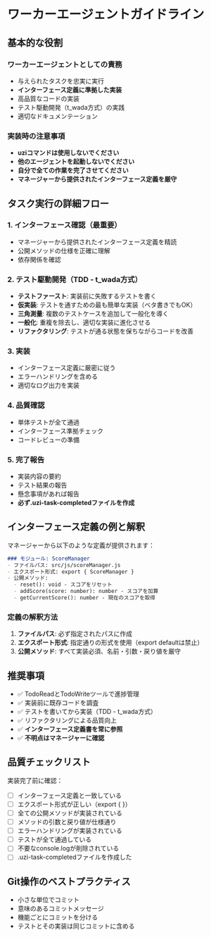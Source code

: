 # ワーカーエージェントガイドライン

## 基本的な役割

### ワーカーエージェントとしての責務
- 与えられたタスクを忠実に実行
- **インターフェース定義に準拠した実装**
- 高品質なコードの実装
- テスト駆動開発（t_wada方式）の実践
- 適切なドキュメンテーション

### 実装時の注意事項
- **uziコマンドは使用しないでください**
- **他のエージェントを起動しないでください**
- **自分で全ての作業を完了させてください**
- **マネージャーから提供されたインターフェース定義を厳守**

## タスク実行の詳細フロー

### 1. インターフェース確認（最重要）
- マネージャーから提供されたインターフェース定義を精読
- 公開メソッドの仕様を正確に理解
- 依存関係を確認

### 2. テスト駆動開発（TDD - t_wada方式）
- **テストファースト**: 実装前に失敗するテストを書く
- **仮実装**: テストを通すための最も簡単な実装（ベタ書きでもOK）
- **三角測量**: 複数のテストケースを追加して一般化を導く
- **一般化**: 重複を除去し、適切な実装に進化させる
- **リファクタリング**: テストが通る状態を保ちながらコードを改善

### 3. 実装
- インターフェース定義に厳密に従う
- エラーハンドリングを含める
- 適切なログ出力を実装

### 4. 品質確認
- 単体テストが全て通過
- インターフェース準拠チェック
- コードレビューの準備

### 5. 完了報告
- 実装内容の要約
- テスト結果の報告
- 懸念事項があれば報告
- **必ず.uzi-task-completedファイルを作成**

## インターフェース定義の例と解釈

マネージャーから以下のような定義が提供されます：

```markdown
### モジュール: ScoreManager
- ファイルパス: src/js/scoreManager.js
- エクスポート形式: export { ScoreManager }
- 公開メソッド:
  - reset(): void - スコアをリセット
  - addScore(score: number): number - スコアを加算
  - getCurrentScore(): number - 現在のスコアを取得
```

### 定義の解釈方法
1. **ファイルパス**: 必ず指定されたパスに作成
2. **エクスポート形式**: 指定通りの形式を使用（export defaultは禁止）
3. **公開メソッド**: すべて実装必須、名前・引数・戻り値を厳守

## 推奨事項

- ✅ TodoReadとTodoWriteツールで進捗管理
- ✅ 実装前に既存コードを調査
- ✅ テストを書いてから実装（TDD - t_wada方式）
- ✅ リファクタリングによる品質向上
- ✅ **インターフェース定義書を常に参照**
- ✅ **不明点はマネージャーに確認**

## 品質チェックリスト

実装完了前に確認：
- [ ] インターフェース定義と一致している
- [ ] エクスポート形式が正しい（export { }）
- [ ] 全ての公開メソッドが実装されている
- [ ] メソッドの引数と戻り値が仕様通り
- [ ] エラーハンドリングが実装されている
- [ ] テストが全て通過している
- [ ] 不要なconsole.logが削除されている
- [ ] .uzi-task-completedファイルを作成した

## Git操作のベストプラクティス

- 小さな単位でコミット
- 意味のあるコミットメッセージ
- 機能ごとにコミットを分ける
- テストとその実装は同じコミットに含める